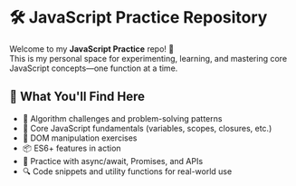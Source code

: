 # 🛠️ JavaScript Practice Repository

Welcome to my **JavaScript Practice** repo! 🎯  
This is my personal space for experimenting, learning, and mastering core JavaScript concepts—one function at a time.

## 🚀 What You'll Find Here

- 🔢 Algorithm challenges and problem-solving patterns  
- 🧠 Core JavaScript fundamentals (variables, scopes, closures, etc.)  
- 🧩 DOM manipulation exercises  
- 📦 ES6+ features in action  
- 🧪 Practice with async/await, Promises, and APIs  
- 🔍 Code snippets and utility functions for real-world use


